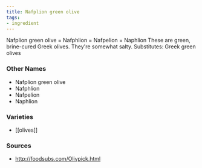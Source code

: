 ```yaml
---
title: Nafplion green olive
tags:
- ingredient
---
```

Nafplion green olive = Nafphlion = Nafpelion = Naphlion These are green, brine-cured Greek olives. They're somewhat salty. Substitutes: Greek green olives

### Other Names

* Nafplion green olive
* Nafphlion
* Nafpelion
* Naphlion

### Varieties

* [[olives]]

### Sources
* http://foodsubs.com/Olivpick.html
